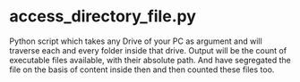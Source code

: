# access_directory_file.py
Python script which takes any Drive of your PC as argument and will traverse each and every folder inside that drive. Output will be the count of executable files available, with their absolute path. And have segregated the file on the basis of content inside then and then counted these files too.
